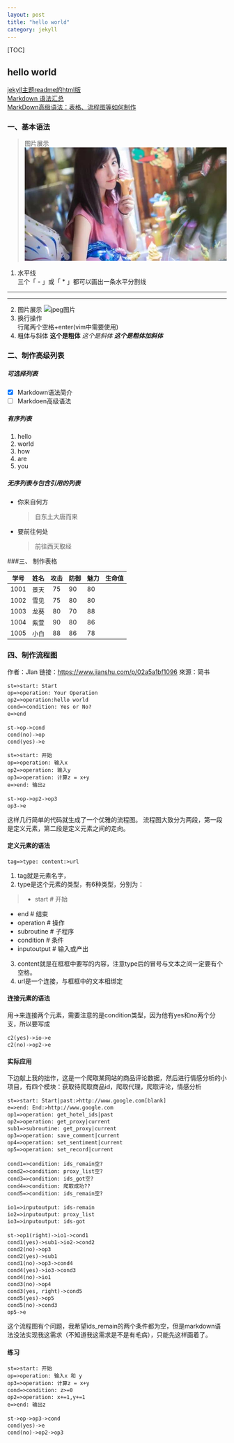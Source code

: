 ```yaml
---
layout: post
title: "hello world"
category: jekyll
---
```


[TOC]

## hello world

[jekyll主题readme的html版](/webpages/README.html)  
[Markdown 语法汇总](https://blog.csdn.net/liubingzhao/article/details/79512393)  
[MarkDown高级语法：表格、流程图等如何制作](https://jingyan.baidu.com/article/8275fc8671073a46a03cf6f5.html)  

### 一、基本语法

>图片展示
![aa](../images/mv.png "图片标题")

1. 水平线  
三个「 - 」或「 * 」都可以画出一条水平分割线

-----
***
2. 图片展示
    ![jpeg图片](https://cdn.jsdelivr.net/gh/duanholiy/imageBed@master/uPic/mv.jpeg  "妹子")
3. 换行操作  
    行尾两个空格+enter(vim中需要使用)
4. 粗体与斜体
    **这个是粗体** 
    *这个是斜体* 
    ***这个是粗体加斜体***

### 二、制作高级列表

##### 可选择列表

- [x] Markdown语法简介
- [ ] Markdoen高级语法

##### 有序列表

1.    hello
2. world
3. how
4. are
5. you  

##### 无序列表与包含引用的列表
- 你来自何方

    > 自东土大唐而来  

- 要前往何处

    > 前往西天取经

###三、 制作表格  

|学号  |  姓名  |   攻击|防御 |魅力 | 生命值 |
|------| ------: |:------:|------|------|------|
|1001  | 景天| 75| 90 | 80 | |
| 1002| 雪见|75 | 80 | 80 | |
|1003 | 龙葵| 80 | 70 | 88 | |
| 1004 | 紫萱 | 90 | 80 | 86 | |
| 1005 | 小白 | 88 | 86 | 78 | |



### 四、制作流程图

作者：Jlan
链接：https://www.jianshu.com/p/02a5a1bf1096
來源：简书

```flow
st=>start: Start
op=>operation: Your Operation
op2=>operation:hello world
cond=>condition: Yes or No?
e=>end

st->op->cond
cond(no)->op
cond(yes)->e

```

```flow
st=>start: 开始
op=>operation: 输入x
op2=>operation: 输入y
op3=>operation: 计算z = x+y
e=>end: 输出z

st->op->op2->op3
op3->e
```
这样几行简单的代码就生成了一个优雅的流程图。
流程图大致分为两段，第一段是定义元素，第二段是定义元素之间的走向。  
#### 定义元素的语法
```
tag=>type: content:>url
```
 1. tag就是元素名字，
 2. type是这个元素的类型，有6种类型，分别为：

 >- start # 开始
 - end           # 结束
 - operation     # 操作
 - subroutine    # 子程序
 - condition     # 条件
 - inputoutput   # 输入或产出

3. content就是在框框中要写的内容，注意type后的冒号与文本之间一定要有个空格。
4. url是一个连接，与框框中的文本相绑定  

#### 连接元素的语法
用->来连接两个元素，需要注意的是condition类型，因为他有yes和no两个分支，所以要写成
```
c2(yes)->io->e
c2(no)->op2->e
```

#### 实际应用
下边献上我的拙作，这是一个爬取某网站的商品评论数据，然后进行情感分析的小项目，有四个模块：获取待爬取商品id，爬取代理，爬取评论，情感分析

```flow
st=>start: Start|past:>http://www.google.com[blank]
e=>end: End:>http://www.google.com
op1=>operation: get_hotel_ids|past
op2=>operation: get_proxy|current
sub1=>subroutine: get_proxy|current
op3=>operation: save_comment|current
op4=>operation: set_sentiment|current
op5=>operation: set_record|current

cond1=>condition: ids_remain空?
cond2=>condition: proxy_list空?
cond3=>condition: ids_got空?
cond4=>condition: 爬取成功??
cond5=>condition: ids_remain空?

io1=>inputoutput: ids-remain
io2=>inputoutput: proxy_list
io3=>inputoutput: ids-got

st->op1(right)->io1->cond1
cond1(yes)->sub1->io2->cond2
cond2(no)->op3
cond2(yes)->sub1
cond1(no)->op3->cond4
cond4(yes)->io3->cond3
cond4(no)->io1
cond3(no)->op4
cond3(yes, right)->cond5
cond5(yes)->op5
cond5(no)->cond3
op5->e
```

这个流程图有个问题，我希望ids_remain的两个条件都为空，但是markdown语法没法实现我这需求（不知道我这需求是不是有毛病），只能先这样画着了。

#### 练习
```flow
st=>start: 开始
op=>operation: 输入x 和 y
op3=>operation: 计算z = x+y
cond=>condition: z>=0
op2=>operation: x+=1,y+=1
e=>end: 输出z

st->op->op3->cond
cond(yes)->e
cond(no)->op2->op3
```



